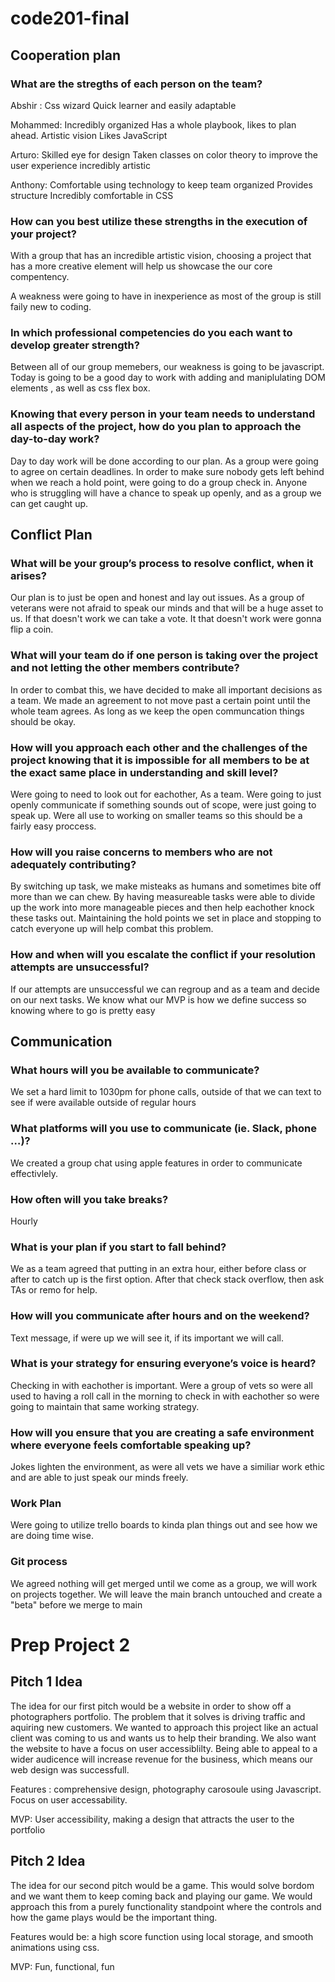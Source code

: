 # code201-final

## Cooperation plan

### What are the stregths of each person on the team?

Abshir :
Css wizard
Quick learner and easily adaptable

Mohammed:
Incredibly organized
Has a whole playbook, likes to plan ahead.
Artistic vision
Likes JavaScript

Arturo:
Skilled eye for design
Taken classes on color theory to improve the user experience
incredibly artistic

Anthony:
Comfortable using technology to keep team organized
Provides structure
Incredibly comfortable in CSS 

### How can you best utilize these strengths in the execution of your project?

With a group that has an incredible artistic vision, choosing a project that has a more creative element will help us showcase the our core compentency.

A weakness were going to have in inexperience as most of the group is still faily new to coding.

### In which professional competencies do you each want to develop greater strength?

Between all of our group memebers, our weakness is going to be javascript. Today is going to be a good day to work with adding and maniplulating DOM elements , as well as css flex box.

### Knowing that every person in your team needs to understand all aspects of the project, how do you plan to approach the day-to-day work?

Day to day work will be done according to our plan. As a group were going to agree on certain deadlines. In order to make sure nobody gets left behind when we reach a hold point, were going to do a group check in. Anyone who is struggling will have a chance to speak up openly, and as a group we can get caught up.

## Conflict Plan

### What will be your group’s process to resolve conflict, when it arises?

Our plan is to just be open and honest and lay out issues. As a group of veterans were not afraid to speak our minds and that will be a huge asset to us. If that doesn't work we can take a vote. It that doesn't work were gonna flip a coin.

### What will your team do if one person is taking over the project and not letting the other members contribute?

In order to combat this, we have decided to make all important decisions as a team. We made an agreement to not move past a certain point until the whole team agrees. As long as we keep the open communcation things should be okay.


### How will you approach each other and the challenges of the project knowing that it is impossible for all members to be at the exact same place in understanding and skill level?

Were going to need to look out for eachother, As a team. Were going to just openly communicate if something sounds out of scope, were just going to speak up. Were all use to working on smaller teams so this should be a fairly easy proccess.

### How will you raise concerns to members who are not adequately contributing?

By switching up task, we make misteaks as humans and sometimes bite off more than we can chew. By having measureable tasks were able to divide up the work into more manageable pieces and then help eachother knock these tasks out. Maintaining the hold points we set in place and stopping to catch everyone up will help combat this problem.

### How and when will you escalate the conflict if your resolution attempts are unsuccessful?

If our attempts are unsuccessful we can regroup and as a team and decide on our next tasks. We know what our MVP is how we define success so knowing where to go is pretty easy

## Communication 

### What hours will you be available to communicate?

We set a hard limit to 1030pm for phone calls, outside of that we can text to see if were available outside of regular hours

### What platforms will you use to communicate (ie. Slack, phone …)?

We created a group chat using apple features in order to communicate effectivlely.

### How often will you take breaks?

Hourly

### What is your plan if you start to fall behind?

We as a team agreed that putting in an extra hour, either before class or after to catch up is the first option. After that check stack overflow, then ask TAs or remo for help.

### How will you communicate after hours and on the weekend?

Text message, if were up we will see it, if its important we will call.

### What is your strategy for ensuring everyone’s voice is heard?

Checking in with eachother is important. Were a group of vets so were all used to having a roll call in the morning to check in with eachother so were going to maintain that same working strategy.

### How will you ensure that you are creating a safe environment where everyone feels comfortable speaking up?

Jokes lighten the environment, as were all vets we have a similiar work ethic and are able to just speak our minds freely.

### Work Plan

Were going to utilize trello boards to kinda plan things out and see how we are doing time wise.

### Git process

We agreed nothing will get merged until we come as a group, we will work on projects together. We will leave the main branch untouched and create a "beta" before we merge to main


# Prep Project 2

## Pitch 1 Idea

The idea for our first pitch would be a website in order to show off a photographers portfolio. The problem that it solves is driving traffic and aquiring new customers. We wanted to approach this project like an actual client was coming to us and wants us to help their branding. We also want the website to have a focus on user accessiblilty. Being able to appeal to a wider audicence will increase revenue for the business, which means our web design was successfull.

Features : comprehensive design, photography carosoule using Javascript. Focus on user accessability.

MVP: User accessibility, making a design that attracts the user to the portfolio

## Pitch 2 Idea

The idea for our second pitch would be a game. This would solve bordom and we want them to keep coming back and playing our game. We would approach this from a purely functionality standpoint where the controls and how the game plays would be the important thing.

Features would be: a high score function using local storage, and smooth animations using css.

MVP: Fun, functional, fun